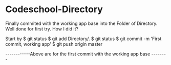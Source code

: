 # Codeschool-Directory

Finally commited with the working app base into the Folder of Directory.
Well done for first try. 
How I did it?

Start by 
$ git status
$ git add Directory/.
$ git status
$ git commit -m 'First commit, working app'
$ git push origin master

------------Above are for the first commit with the working app base --------
